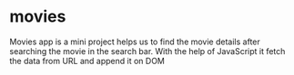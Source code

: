 # movies
Movies app is a mini project helps us to find the movie details after searching the movie in the search bar. With the help of JavaScript it fetch the data from URL and append it on DOM 
